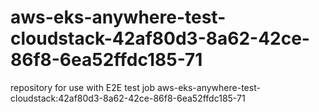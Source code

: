 # aws-eks-anywhere-test-cloudstack-42af80d3-8a62-42ce-86f8-6ea52ffdc185-71
repository for use with E2E test job aws-eks-anywhere-test-cloudstack:42af80d3-8a62-42ce-86f8-6ea52ffdc185-71

